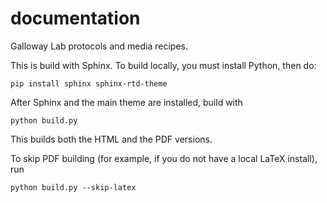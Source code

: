 # documentation
Galloway Lab protocols and media recipes.

This is build with Sphinx. To build locally, you must install Python, then do:
```
pip install sphinx sphinx-rtd-theme
```

After Sphinx and the main theme are installed, build with
```
python build.py
```

This builds both the HTML and the PDF versions.

To skip PDF building (for example, if you do not have a local LaTeX install), run
```
python build.py --skip-latex
```
